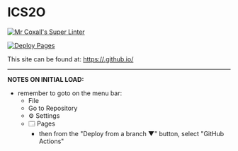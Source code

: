# ICS2O

[![Mr Coxall's Super Linter](https://github.com/MTHS-ICD2O-1-2024/ICD2O-Unit-2-04-bain-liao-1/workflows/Mr%20Coxall's%20Super%20Linter/badge.svg)](https://github.com/MTHS-ICD2O-1-2024/ICD2O-Unit-2-04-bain-liao-1/actions)

[![Deploy Pages](https://github.com/MTHS-ICD2O-1-2024/ICD2O-Unit-2-04-bain-liao-1/workflows/Deploy%20Pages/badge.svg)](https://github.com/MTHS-ICD2O-1-2024/ICD2O-Unit-2-04-bain-liao-1/actions)

This site can be found at: [https://<OWNER>.github.io/<REPOSITORY>](https://MTHS-ICD2O-1-2024.github.io/ICD2O-Unit-2-04-bain-liao-1)

---

**NOTES ON INITIAL LOAD:**
- remember to goto on the menu bar:
  - File
  - Go to Repository
  - ⚙ Settings
  - 🗔 Pages
    - then from the "Deploy from a branch ▼" button, select "GitHub Actions"
